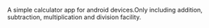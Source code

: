 A simple calculator app for android devices.Only including addition, subtraction, multiplication and division facility. 
